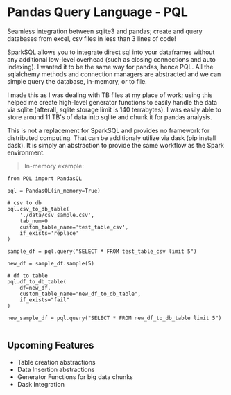 # Pandas Query Language - PQL

Seamless integration between sqlite3 and pandas; create and query databases from excel, csv files in less than 3 lines of code!

SparkSQL allows you to integrate direct sql into your dataframes without any additional low-level overhead (such as closing connections and auto indexing). I wanted it to be the same way for pandas, hence PQL. All the sqlalchemy methods and connection managers are abstracted and we can simple query the database, in-memory, or to file.

I made this as I was dealing with TB files at my place of work; using this helped me create high-level generator functions to easily handle the data via sqlite (afterall, sqlite storage limit is 140 terrabytes). I was easily able to store around 11 TB's of data into sqlite and chunk it for pandas analysis.

This is not a replacement for SparkSQL and provides no framework for distributed computing. That can be additionaly utilize via dask (pip install dask). It is simply an abstraction to provide the same workflow as the Spark environment.



> In-memory example:
```
from PQL import PandasQL

pql = PandasQL(in_memory=True)

# csv to db
pql.csv_to_db_table(
    './data/csv_sample.csv',
    tab_num=0
    custom_table_name='test_table_csv',
    if_exists='replace'
)

sample_df = pql.query("SELECT * FROM test_table_csv limit 5")

new_df = sample_df.sample(5)

# df to table
pql.df_to_db_table(
    df=new_df,
    custom_table_name="new_df_to_db_table",
    if_exists="fail"
)

new_sample_df = pql.query("SELECT * FROM new_df_to_db_table limit 5")


```

## Upcoming Features
- Table creation abstractions
- Data Insertion abstractions
- Generator Functions for big data chunks
- Dask Integration